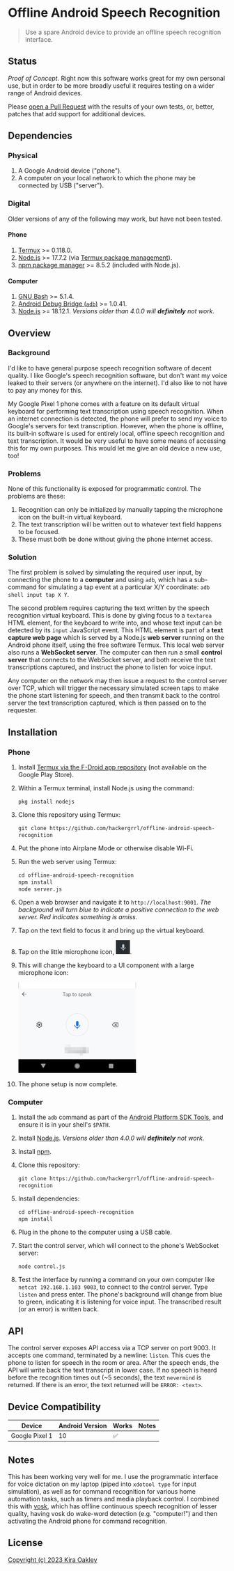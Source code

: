 # Offline Android Speech Recognition

> Use a spare Android device to provide an offline speech recognition interface.

## Status
*Proof of Concept.* Right now this software works great for my own personal use, but in order to be more broadly useful it requires testing on a wider range of Android devices.

Please [open a Pull Request][new-pr] with the results of your own tests, or, better, patches that add support for additional devices.

## Dependencies

### Physical
1. A Google Android device ("phone").
2. A computer on your local network to which the phone may be connected by USB ("server").

### Digital
Older versions of any of the following may work, but have not been tested.

#### Phone
1. [Termux][termux] >= 0.118.0.
2. [Node.js][node.js] >= 17.7.2 (via [Termux package management][termux-pkg]).
3. [npm package manager][npm] >= 8.5.2 (included with Node.js).
#### Computer
1. [GNU Bash][bash] >= 5.1.4.
2. [Android Debug Bridge (`adb`)][adb] >= 1.0.41.
3. [Node.js][node.js] >= 18.12.1. *Versions older than 4.0.0 will **definitely** not work.*

## Overview
### Background
I'd like to have general purpose speech recognition software of decent quality. I like Google's speech recognition software, but don't want my voice leaked to their servers (or anywhere on the internet). I'd also like to not have to pay any money for this.

My Google Pixel 1 phone comes with a feature on its default virtual keyboard for performing text transcription using speech recognition. When an internet connection is detected, the phone will prefer to send my voice to Google's servers for text transcription. However, when the phone is offline, its built-in software is used for entirely local, offline speech recognition and text transcription. It would be very useful to have some means of accessing this for my own purposes. This would let me give an old device a new use, too!

### Problems
None of this functionality is exposed for programmatic control. The problems are these:

1. Recognition can only be initialized by manually tapping the microphone icon on the built-in virtual keyboard.
2. The text transcription will be written out to whatever text field happens to be focused.
3. These must both be done without giving the phone internet access.

### Solution
The first problem is solved by simulating the required user input, by connecting the phone to a **computer** and using `adb`, which has a sub-command for simulating a tap event at a particular X/Y coordinate: `adb shell input tap X Y`.

The second problem requires capturing the text written by the speech recognition virtual keyboard. This is done by giving focus to a `textarea` HTML element, for the keyboard to write into, and whose text input can be detected by its `input` JavaScript event. This HTML element is part of a **text capture web page** which is served by a Node.js **web server** running on the Android phone itself, using the free software Termux. This local web server also runs a **WebSocket server**. The computer can then run a small **control server** that connects to the WebSocket server, and both receive the text transcriptions captured, and instruct the phone to listen for voice input.

Any computer on the network may then issue a request to the control server over TCP, which will trigger the necessary simulated screen taps to make the phone start listening for speech, and then transmit back to the control server the text transcription captured, which is then passed on to the requester.

## Installation
### Phone
1. Install [Termux via the F-Droid app repository][f-droid] (not available on the Google Play Store).
2. Within a Termux terminal, install Node.js using the command:

    ```shell
    pkg install nodejs
    ```

3. Clone this repository using Termux:

    ```shell
    git clone https://github.com/hackergrrl/offline-android-speech-recognition
    ```

4. Put the phone into Airplane Mode or otherwise disable Wi-Fi.
5. Run the web server using Termux:

    ```shell
    cd offline-android-speech-recognition
    npm install
    node server.js
    ```

6. Open a web browser and navigate it to `http://localhost:9001`. *The background will turn blue to indicate a positive connection to the web server. Red indicates something is amiss.*
7. Tap on the text field to focus it and bring up the virtual keyboard.
8. Tap on the little microphone icon, ![microphone icon](mic-icon.png).
9. This will change the keyboard to a UI component with a large microphone icon:

    ![microphone keyboard](mic-keyboard.png).

10. The phone setup is now complete.

### Computer
1. Install the `adb` command as part of the [Android Platform SDK Tools](https://developer.android.com/tools/releases/platform-tools), and ensure it is in your shell's `$PATH`.
2. Install [Node.js](https://nodejs.org/en). *Versions older than 4.0.0 will **definitely** not work.*
3. Install [npm](https://npmjs.org).
4. Clone this repository:

    ```shell
    git clone https://github.com/hackergrrl/offline-android-speech-recognition
    ```

5. Install dependencies:

    ```shell
    cd offline-android-speech-recognition
    npm install
    ```

6. Plug in the phone to the computer using a USB cable.
7. Start the control server, which will connect to the phone's WebSocket server:

    ```
    node control.js
    ```

8. Test the interface by running a command on your own computer like `netcat 192.168.1.103 9003`, to connect to the control server. Type `listen` and press enter. The phone's background will change from blue to green, indicating it is listening for voice input. The transcribed result (or an error) is written back.

## API
The control server exposes API access via a TCP server on port 9003. It accepts one command, terminated by a newline: `listen`. This cues the phone to listen for speech in the room or area. After the speech ends, the API will write back the text transcript in lower case. If no speech is heard before the recognition times out (~5 seconds), the text `nevermind` is returned. If there is an error, the text returned will be `ERROR: <text>`.

## Device Compatibility
|Device|Android Version|Works|Notes|
|---|---|---|---|
|Google Pixel 1|10|✅||

## Notes
This has been working very well for me. I use the programmatic interface for voice dictation on my laptop (piped into `xdotool type` for input simulation), as well as for command recognition for various home automation tasks, such as timers and media playback control. I combined this with [vosk](https://alphacephei.com/vosk/), which has offline continuous speech recognition of lesser quality, having vosk do wake-word detection (e.g. "computer!") and then activating the Android phone for command recognition.

## License

[Copyright (c) 2023 Kira Oakley](LICENSE)

[f-droid]: https://f-droid.org/en/packages/com.termux/
[new-pr]: https://github.com/hackergrrl/offline-android-speech-recognition/pulls
[termux]: https://termux.dev/en/
[node.js]: https://nodejs.org/en
[npm]: https://docs.npmjs.com/cli/v10/commands/npm
[termux-pkg]: https://wiki.termux.com/wiki/Package_Management
[bash]: https://www.gnu.org/software/bash/
[adb]: https://developer.android.com/tools/adb
